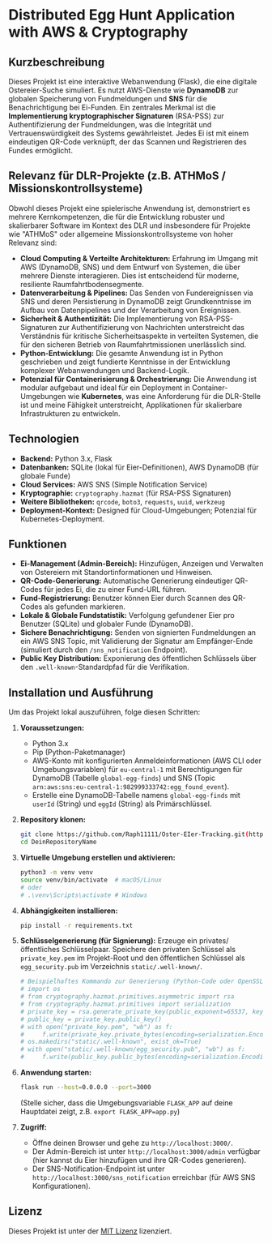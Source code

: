 # Distributed Egg Hunt Application with AWS & Cryptography

## Kurzbeschreibung
Dieses Projekt ist eine interaktive Webanwendung (Flask), die eine digitale Ostereier-Suche simuliert. Es nutzt AWS-Dienste wie **DynamoDB** zur globalen Speicherung von Fundmeldungen und **SNS** für die Benachrichtigung bei Ei-Funden. Ein zentrales Merkmal ist die **Implementierung kryptographischer Signaturen** (RSA-PSS) zur Authentifizierung der Fundmeldungen, was die Integrität und Vertrauenswürdigkeit des Systems gewährleistet. Jedes Ei ist mit einem eindeutigen QR-Code verknüpft, der das Scannen und Registrieren des Fundes ermöglicht.

## Relevanz für DLR-Projekte (z.B. ATHMoS / Missionskontrollsysteme)
Obwohl dieses Projekt eine spielerische Anwendung ist, demonstriert es mehrere Kernkompetenzen, die für die Entwicklung robuster und skalierbarer Software im Kontext des DLR und insbesondere für Projekte wie "ATHMoS" oder allgemeine Missionskontrollsysteme von hoher Relevanz sind:

* **Cloud Computing & Verteilte Architekturen:** Erfahrung im Umgang mit AWS (DynamoDB, SNS) und dem Entwurf von Systemen, die über mehrere Dienste interagieren. Dies ist entscheidend für moderne, resiliente Raumfahrtbodensegmente.
* **Datenverarbeitung & Pipelines:** Das Senden von Fundereignissen via SNS und deren Persistierung in DynamoDB zeigt Grundkenntnisse im Aufbau von Datenpipelines und der Verarbeitung von Ereignissen.
* **Sicherheit & Authentizität:** Die Implementierung von RSA-PSS-Signaturen zur Authentifizierung von Nachrichten unterstreicht das Verständnis für kritische Sicherheitsaspekte in verteilten Systemen, die für den sicheren Betrieb von Raumfahrtmissionen unerlässlich sind.
* **Python-Entwicklung:** Die gesamte Anwendung ist in Python geschrieben und zeigt fundierte Kenntnisse in der Entwicklung komplexer Webanwendungen und Backend-Logik.
* **Potenzial für Containerisierung & Orchestrierung:** Die Anwendung ist modular aufgebaut und ideal für ein Deployment in Container-Umgebungen wie **Kubernetes**, was eine Anforderung für die DLR-Stelle ist und meine Fähigkeit unterstreicht, Applikationen für skalierbare Infrastrukturen zu entwickeln.

## Technologien
* **Backend:** Python 3.x, Flask
* **Datenbanken:** SQLite (lokal für Eier-Definitionen), AWS DynamoDB (für globale Funde)
* **Cloud Services:** AWS SNS (Simple Notification Service)
* **Kryptographie:** `cryptography.hazmat` (für RSA-PSS Signaturen)
* **Weitere Bibliotheken:** `qrcode`, `boto3`, `requests`, `uuid`, `werkzeug`
* **Deployment-Kontext:** Designed für Cloud-Umgebungen; Potenzial für Kubernetes-Deployment.

## Funktionen
* **Ei-Management (Admin-Bereich):** Hinzufügen, Anzeigen und Verwalten von Ostereiern mit Standortinformationen und Hinweisen.
* **QR-Code-Generierung:** Automatische Generierung eindeutiger QR-Codes für jedes Ei, die zu einer Fund-URL führen.
* **Fund-Registrierung:** Benutzer können Eier durch Scannen des QR-Codes als gefunden markieren.
* **Lokale & Globale Fundstatistik:** Verfolgung gefundener Eier pro Benutzer (SQLite) und globaler Funde (DynamoDB).
* **Sichere Benachrichtigung:** Senden von signierten Fundmeldungen an ein AWS SNS Topic, mit Validierung der Signatur am Empfänger-Ende (simuliert durch den `/sns_notification` Endpoint).
* **Public Key Distribution:** Exponierung des öffentlichen Schlüssels über den `.well-known`-Standardpfad für die Verifikation.

## Installation und Ausführung
Um das Projekt lokal auszuführen, folge diesen Schritten:

1.  **Voraussetzungen:**
    * Python 3.x
    * Pip (Python-Paketmanager)
    * AWS-Konto mit konfigurierten Anmeldeinformationen (AWS CLI oder Umgebungsvariablen) für `eu-central-1` mit Berechtigungen für DynamoDB (Tabelle `global-egg-finds`) und SNS (Topic `arn:aws:sns:eu-central-1:982999333742:egg_found_event`).
    * Erstelle eine DynamoDB-Tabelle namens `global-egg-finds` mit `userId` (String) und `eggId` (String) als Primärschlüssel.

2.  **Repository klonen:**
    ```bash
    git clone https://github.com/Raph11111/Oster-EIer-Tracking.git(https://github.com/Raph11111/Oster-EIer-Tracking.git)
    cd DeinRepositoryName
    ```

3.  **Virtuelle Umgebung erstellen und aktivieren:**
    ```bash
    python3 -m venv venv
    source venv/bin/activate  # macOS/Linux
    # oder
    # .\venv\Scripts\activate # Windows
    ```

4.  **Abhängigkeiten installieren:**
    ```bash
    pip install -r requirements.txt
    ```

5.  **Schlüsselgenerierung (für Signierung):**
    Erzeuge ein privates/öffentliches Schlüsselpaar. Speichere den privaten Schlüssel als `private_key.pem` im Projekt-Root und den öffentlichen Schlüssel als `egg_security.pub` im Verzeichnis `static/.well-known/`.
    ```bash
    # Beispielhaftes Kommando zur Generierung (Python-Code oder OpenSSL)
    # import os
    # from cryptography.hazmat.primitives.asymmetric import rsa
    # from cryptography.hazmat.primitives import serialization
    # private_key = rsa.generate_private_key(public_exponent=65537, key_size=2048)
    # public_key = private_key.public_key()
    # with open("private_key.pem", "wb") as f:
    #     f.write(private_key.private_bytes(encoding=serialization.Encoding.PEM, format=serialization.PrivateFormat.PKCS8, encryption_algorithm=serialization.NoEncryption()))
    # os.makedirs("static/.well-known", exist_ok=True)
    # with open("static/.well-known/egg_security.pub", "wb") as f:
    #     f.write(public_key.public_bytes(encoding=serialization.Encoding.PEM, format=serialization.PublicFormat.SubjectPublicKeyInfo))
    ```

6.  **Anwendung starten:**
    ```bash
    flask run --host=0.0.0.0 --port=3000
    ```
    (Stelle sicher, dass die Umgebungsvariable `FLASK_APP` auf deine Hauptdatei zeigt, z.B. `export FLASK_APP=app.py`)

7.  **Zugriff:**
    * Öffne deinen Browser und gehe zu `http://localhost:3000/`.
    * Der Admin-Bereich ist unter `http://localhost:3000/admin` verfügbar (hier kannst du Eier hinzufügen und ihre QR-Codes generieren).
    * Der SNS-Notification-Endpoint ist unter `http://localhost:3000/sns_notification` erreichbar (für AWS SNS Konfigurationen).

## Lizenz
Dieses Projekt ist unter der [MIT Lizenz](LICENSE) lizenziert.
